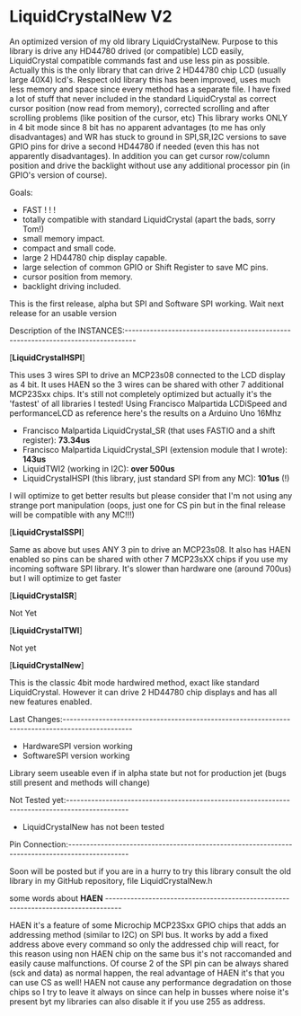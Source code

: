 LiquidCrystalNew V2
===================

An optimized version of my old library LiquidCrystalNew.
Purpose to this library is drive any HD44780 drived (or compatible) LCD easily, LiquidCrystal compatible commands
fast and use less pin as possible. Actually this is the only library that can drive 2 HD44780 chip LCD (usually large
40X4) lcd's.
Respect old library this has been improved, uses much less memory and space since every method has a separate file.
I have fixed a lot of stuff that never included in the standard LiquidCrystal as correct cursor position (now read from memory),
corrected scrolling and after scrolling problems (like position of the cursor, etc)
This library works ONLY in 4 bit mode since 8 bit has no apparent advantages (to me has only disadvantages) and WR has
stuck to ground in SPI,SR,I2C versions to save GPIO pins for drive a second HD44780 if needed (even this has not
apparently disadvantages). In addition you can get cursor row/column position and drive the backlight without use any
additional processor pin (in GPIO's version of course).

Goals:

 - FAST ! ! !
 - totally compatible with standard LiquidCrystal (apart the bads, sorry Tom!)
 - small memory impact.
 - compact and small code.
 - large 2 HD44780 chip display capable.
 - large selection of common GPIO or Shift Register to save MC pins.
 - cursor position from memory.
 - backlight driving included.

This is the first release, alpha but SPI and Software SPI working. Wait next release for an usable version

Description of the INSTANCES:---------------------------------------------------------------------------------

[<b>LiquidCrystalHSPI</b>]

This uses 3 wires SPI to drive an MCP23s08 connected to the LCD display as 4 bit. It uses HAEN so the 3 wires can be
shared with other 7 additional MCP23Sxx chips.
It's still not completely optimized but actually it's the 'fastest' of all libraries I tested!
Using Francisco Malpartida LCDiSpeed and performanceLCD as reference here's the results on a Arduino Uno 16Mhz

 - Francisco Malpartida LiquidCrystal_SR (that uses FASTIO and a shift register):  <b>73.34us</b>
 - Francisco Malpartida LiquidCrystal_SPI (extension module that I wrote): <b>143us</b>
 - LiquidTWI2 (working in I2C): <b>over 500us</b>
 - LiquidCrystalHSPI (this library, just standard SPI from any MC): <b>101us</b> (!)

I will optimize to get better results but please consider that I'm not using any strange port manipulation (oops, just one
for CS pin but in the final release will be compatible with any MC!!!)

[<b>LiquidCrystalSSPI</b>]

Same as above but uses ANY 3 pin to drive an MCP23s08. It also has HAEN enabled so pins can be shared with other 7 MCP23sXX
chips if you use my incoming software SPI library. It's slower than hardware one (around 700us) but I will optimize to
get faster

[<b>LiquidCrystalSR</b>]

Not Yet

[<b>LiquidCrystalTWI</b>]

Not yet

[<b>LiquidCrystalNew</b>]

This is the classic 4bit mode hardwired method, exact like standard LiquidCrystal. However it can drive 2 HD44780 chip displays
and has all new features enabled.


Last Changes:-------------------------------------------------------------------------------------------------

 - HardwareSPI version working
 - SoftwareSPI version working
 
 Library seem useable even if in alpha state but not for production jet (bugs still present and methods will change)

Not Tested yet:-----------------------------------------------------------------------------------------------

 - LiquidCrystalNew has not been tested

Pin Connection:-----------------------------------------------------------------------------------------------

Soon will be posted but if you are in a hurry to try this library consult the old library in my GitHub repository,
file LiquidCrystalNew.h

some words about <b>HAEN</b> ----------------------------------------------------------------------------------

HAEN it's a feature of some Microchip MCP23Sxx GPIO chips that adds an addressing method (similar to I2C) on SPI bus.
It works by add a fixed address above every command so only the addressed chip will react, for this reason using 
non HAEN chip on the same bus it's not raccomanded and easily cause malfunctions. Of course 2 of the SPI pin can be
always shared (sck and data) as normal happen, the real advantage of HAEN it's that you can use CS as well!
HAEN not cause any performance degradation on those chips so I try to leave it always on since can help in busses
where noise it's present byt my libraries can also disable it if you use 255 as address.

